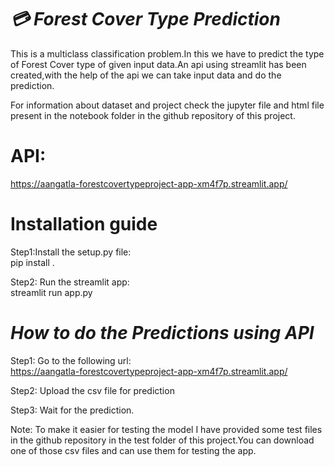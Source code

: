 
# ***💳 Forest Cover Type Prediction***
This is a multiclass classification problem.In this we have to predict the type of Forest Cover type of given input data.An api using streamlit has been created,with the help of the api we can take input data and do the prediction.

For information about dataset and project check the jupyter file and html file present in the notebook folder in the github repository of this project.

# **API:**
https://aangatla-forestcovertypeproject-app-xm4f7p.streamlit.app/


# **Installation guide**

Step1:Install the setup.py file:</br>
pip install .



Step2: Run the streamlit app:</br>
streamlit run app.py




# ***How to do the Predictions using API***

Step1: Go to the following url:</br>
https://aangatla-forestcovertypeproject-app-xm4f7p.streamlit.app/

Step2: Upload the csv file for prediction

Step3: Wait for the prediction.

Note: To make it easier for testing the model I have provided
some test files in the github repository in the test folder of this
project.You can download one of those csv files and
can use them for testing the app.


